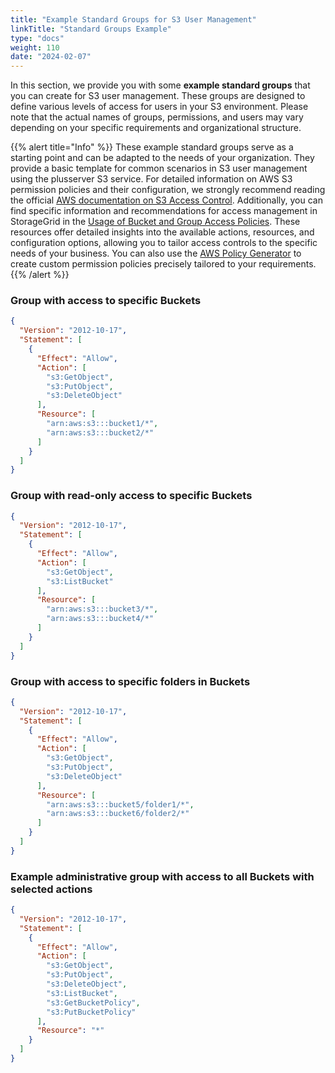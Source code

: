 ```yaml
---
title: "Example Standard Groups for S3 User Management"
linkTitle: "Standard Groups Example"
type: "docs"
weight: 110
date: "2024-02-07"
---
```


In this section, we provide you with some **example standard groups** that you can create for S3 user management. These groups are designed to define various levels of access for users in your S3 environment. Please note that the actual names of groups, permissions, and users may vary depending on your specific requirements and organizational structure.

{{% alert title="Info" %}}
These example standard groups serve as a starting point and can be adapted to the needs of your organization. They provide a basic template for common scenarios in S3 user management using the plusserver S3 service. For detailed information on AWS S3 permission policies and their configuration, we strongly recommend reading the official [AWS documentation on S3 Access Control](https://docs.aws.amazon.com/AmazonS3/latest/userguide/access-control-overview.html). Additionally, you can find specific information and recommendations for access management in StorageGrid in the [Usage of Bucket and Group Access Policies](https://docs.netapp.com/en-us/storagegrid-117/s3/bucket-and-group-access-policies.html). These resources offer detailed insights into the available actions, resources, and configuration options, allowing you to tailor access controls to the specific needs of your business. You can also use the [AWS Policy Generator](https://docs.aws.amazon.com/IAM/latest/UserGuide/access_policies_create.html) to create custom permission policies precisely tailored to your requirements.
{{% /alert %}}

### Group with access to specific Buckets
```json
{
  "Version": "2012-10-17",
  "Statement": [
    {
      "Effect": "Allow",
      "Action": [
        "s3:GetObject",
        "s3:PutObject",
        "s3:DeleteObject"
      ],
      "Resource": [
        "arn:aws:s3:::bucket1/*",
        "arn:aws:s3:::bucket2/*"
      ]
    }
  ]
}
```
### Group with read-only access to specific Buckets

```json
{
  "Version": "2012-10-17",
  "Statement": [
    {
      "Effect": "Allow",
      "Action": [
        "s3:GetObject",
        "s3:ListBucket"
      ],
      "Resource": [
        "arn:aws:s3:::bucket3/*",
        "arn:aws:s3:::bucket4/*"
      ]
    }
  ]
}
```

### Group with access to specific folders in Buckets

```json
{
  "Version": "2012-10-17",
  "Statement": [
    {
      "Effect": "Allow",
      "Action": [
        "s3:GetObject",
        "s3:PutObject",
        "s3:DeleteObject"
      ],
      "Resource": [
        "arn:aws:s3:::bucket5/folder1/*",
        "arn:aws:s3:::bucket6/folder2/*"
      ]
    }
  ]
}
```

### Example administrative group with access to all Buckets with selected actions

```json
{
  "Version": "2012-10-17",
  "Statement": [
    {
      "Effect": "Allow",
      "Action": [
        "s3:GetObject",
        "s3:PutObject",
        "s3:DeleteObject",
        "s3:ListBucket",
        "s3:GetBucketPolicy",
        "s3:PutBucketPolicy"
      ],
      "Resource": "*"
    }
  ]
}
```
